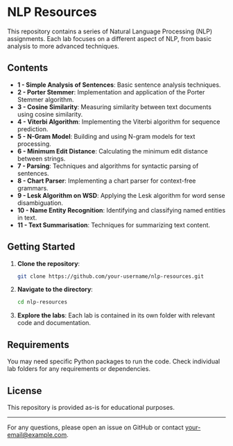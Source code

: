 # NLP Resources

This repository contains a series of Natural Language Processing (NLP) assignments. Each lab focuses on a different aspect of NLP, from basic analysis to more advanced techniques.

## Contents

- **1 - Simple Analysis of Sentences**: Basic sentence analysis techniques.
- **2 - Porter Stemmer**: Implementation and application of the Porter Stemmer algorithm.
- **3 - Cosine Similarity**: Measuring similarity between text documents using cosine similarity.
- **4 - Viterbi Algorithm**: Implementing the Viterbi algorithm for sequence prediction.
- **5 - N-Gram Model**: Building and using N-gram models for text processing.
- **6 - Minimum Edit Distance**: Calculating the minimum edit distance between strings.
- **7 - Parsing**: Techniques and algorithms for syntactic parsing of sentences.
- **8 - Chart Parser**: Implementing a chart parser for context-free grammars.
- **9 - Lesk Algorithm on WSD**: Applying the Lesk algorithm for word sense disambiguation.
- **10 - Name Entity Recognition**: Identifying and classifying named entities in text.
- **11 - Text Summarisation**: Techniques for summarizing text content.

## Getting Started

1. **Clone the repository**:
    ```bash
    git clone https://github.com/your-username/nlp-resources.git
    ```

2. **Navigate to the directory**:
    ```bash
    cd nlp-resources
    ```

3. **Explore the labs**: Each lab is contained in its own folder with relevant code and documentation.

## Requirements

You may need specific Python packages to run the code. Check individual lab folders for any requirements or dependencies.

## License

This repository is provided as-is for educational purposes.

---

For any questions, please open an issue on GitHub or contact [your-email@example.com](mailto:your-email@example.com).
